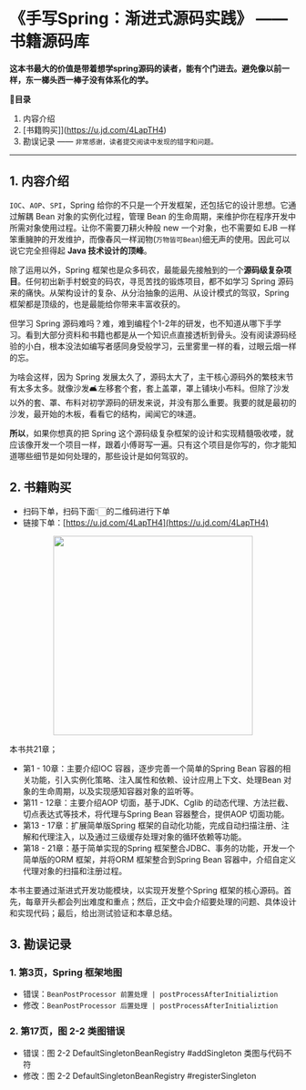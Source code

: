 # 《手写Spring：渐进式源码实践》 —— 书籍源码库

**这本书最大的价值是带着想学spring源码的读者，能有个门进去。避免像以前一样，东一榔头西一棒子没有体系化的学。**

**📝目录**

1. 内容介绍
2. [书籍购买]](https://u.jd.com/4LapTH4)
3. 勘误记录 —— `非常感谢，读者提交阅读中发现的错字和问题。`

---

## 1. 内容介绍

`IOC`、`AOP`、`SPI`，Spring 给你的不只是一个开发框架，还包括它的设计思想。它通过解耦 Bean 对象的实例化过程，管理 Bean 的生命周期，来维护你在程序开发中所需对象使用过程。让你不需要刀耕火种般 new 一个对象，也不需要如 EJB 一样笨重臃肿的开发维护，而像春风一样润物(`万物皆可Bean`)细无声的使用。因此可以说它完全担得起 **Java 技术设计的顶峰**。

除了运用以外，Spring 框架也是众多码农，最能最先接触到的一个**源码级复杂项目**。任何初出新手村蜕变的码农，寻觅苦找的锻炼项目，都不如学习 Spring 源码来的痛快。从架构设计的复杂、从分治抽象的运用、从设计模式的驾驭，Spring 框架都是顶级的，也是最能给你带来丰富收获的。

但学习 Spring 源码难吗？难，难到编程个1-2年的研发，也不知道从哪下手学习。看到大部分资料和书籍也都是从一个知识点直接透析到骨头。没有阅读源码经验的小白，根本没法如编写者感同身受般学习，云里雾里一样的看，过眼云烟一样的忘。

为啥会这样，因为 Spring 发展太久了，源码太大了，主干核心源码外的繁枝末节有太多太多。就像沙发🛋左移套个套，套上盖罩，罩上铺块小布料。但除了沙发以外的套、罩、布料对初学源码的研发来说，并没有那么重要。我要的就是最初的沙发，最开始的木板，看看它的结构，闻闻它的味道。

**所以**，如果你想真的把 Spring 这个源码级复杂框架的设计和实现精髓吸收喽，就应该像开发一个项目一样，跟着小傅哥写一遍。只有这个项目是你写的，你才能知道哪些细节是如何处理的，那些设计是如何驾驭的。

## 2. 书籍购买

- 扫码下单，扫码下面👇🏻的二维码进行下单
- 链接下单：[https://u.jd.com/4LapTH4](https://u.jd.com/4LapTH4)

<div align="center">
    <img src="https://bugstack.cn/images/article/product/book/spring-t-04.png?raw=true" width="350px">
</div>

本书共21章；
- 第1 - 10章：主要介绍IOC 容器，逐步完善一个简单的Spring Bean 容器的相关功能，引入实例化策略、注入属性和依赖、设计应用上下文、处理Bean 对象的生命周期，以及实现感知容器对象的监听等。
- 第11 - 12章：主要介绍AOP 切面，基于JDK、Cglib 的动态代理、方法拦截、切点表达式等技术，将代理与Spring Bean 容器整合，提供AOP 切面功能。
- 第13 - 17章：扩展简单版Spring 框架的自动化功能，完成自动扫描注册、注解和代理注入，以及通过三级缓存处理对象的循环依赖等功能。
- 第18 - 21章：基于简单实现的Spring 框架整合JDBC、事务的功能，开发一个简单版的ORM 框架，并将ORM 框架整合到Spring Bean 容器中，介绍自定义代理对象的扫描和注册过程。

本书主要通过渐进式开发功能模块，以实现开发整个Spring 框架的核心源码。首先，每章开头都会列出难度和重点；然后，正文中会介绍要处理的问题、具体设计和实现代码；最后，给出测试验证和本章总结。

## 3. 勘误记录

### 1. 第3页，Spring 框架地图

- 错误：`BeanPostProcessor 前置处理 | postProcessAfterInitializtion` 
- 修改：`BeanPostProcessor 后置处理 | postProcessAfterInitializtion` 

### 2. 第17页，图 2-2 类图错误

- 错误：图 2-2 DefaultSingletonBeanRegistry #addSingleton 类图与代码不符
- 修改：图 2-2 DefaultSingletonBeanRegistry #registerSingleton
